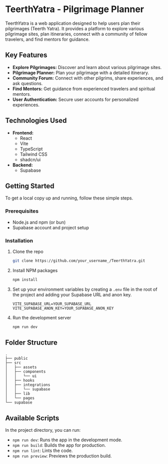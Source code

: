 # TeerthYatra - Pilgrimage Planner

TeerthYatra is a web application designed to help users plan their pilgrimages (Teerth Yatra). It provides a platform to explore various pilgrimage sites, plan itineraries, connect with a community of fellow travelers, and find mentors for guidance.

## Key Features

*   **Explore Pilgrimages:** Discover and learn about various pilgrimage sites.
*   **Pilgrimage Planner:** Plan your pilgrimage with a detailed itinerary.
*   **Community Forum:** Connect with other pilgrims, share experiences, and ask questions.
*   **Find Mentors:** Get guidance from experienced travelers and spiritual mentors.
*   **User Authentication:** Secure user accounts for personalized experiences.

## Technologies Used

*   **Frontend:**
    *   React
    *   Vite
    *   TypeScript
    *   Tailwind CSS
    *   shadcn/ui
*   **Backend:**
    *   Supabase

## Getting Started

To get a local copy up and running, follow these simple steps.

### Prerequisites

*   Node.js and npm (or bun)
*   Supabase account and project setup

### Installation

1.  Clone the repo
    ```sh
    git clone https://github.com/your_username_/TeerthYatra.git
    ```
2.  Install NPM packages
    ```sh
    npm install
    ```
3.  Set up your environment variables by creating a `.env` file in the root of the project and adding your Supabase URL and anon key.
    ```
    VITE_SUPABASE_URL=YOUR_SUPABASE_URL
    VITE_SUPABASE_ANON_KEY=YOUR_SUPABASE_ANON_KEY
    ```
4.  Run the development server
    ```sh
    npm run dev
    ```

## Folder Structure

```
.
├── public
├── src
│   ├── assets
│   ├── components
│   │   └── ui
│   ├── hooks
│   ├── integrations
│   │   └── supabase
│   ├── lib
│   └── pages
└── supabase
```

## Available Scripts

In the project directory, you can run:

*   `npm run dev`: Runs the app in the development mode.
*   `npm run build`: Builds the app for production.
*   `npm run lint`: Lints the code.
*   `npm run preview`: Previews the production build.
